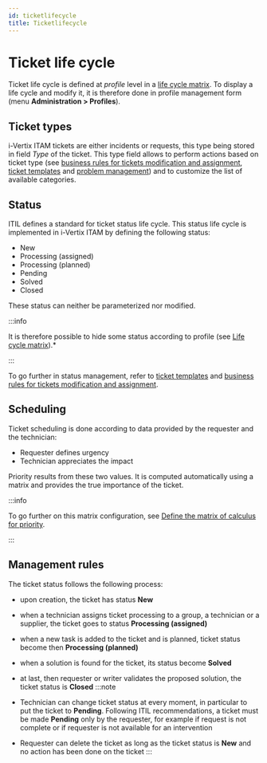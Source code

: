 ```yaml
---
id: ticketlifecycle
title: Ticketlifecycle
---
```


# Ticket life cycle

Ticket life cycle is defined at *profile* level in a
[life cycle matrix](/asset-management/modules/assistance/lifecyclematrix). To display a life cycle and modify it, it is therefore done
in profile management form (menu **Administration \> Profiles**).

## Ticket types

i-Vertix ITAM tickets are either incidents or requests, this type being stored in
field *Type* of the ticket. This type field allows to perform actions
based on ticket type (see
[business rules for tickets modification and assignment](/asset-management/modules/administration/rules/ticketbusinessrules),
[ticket templates](/asset-management/modules/overview/templates) and
[problem management](/asset-management/modules/assistance/problems)) and to customize the list of available categories.

## Status

ITIL defines a standard for ticket status life cycle. This status life
cycle is implemented in i-Vertix ITAM by defining the following status:

- New
- Processing (assigned)
- Processing (planned)
- Pending
- Solved
- Closed

These status can neither be parameterized nor modified.

:::info

It is therefore possible to hide some status according to profile (see
[Life cycle matrix](/asset-management/modules/assistance/lifecyclematrix)).\*

:::

To go further in status management, refer to
[ticket templates](/asset-management/modules/overview/templates) and
[business rules for tickets modification and assignment](/asset-management/modules/administration/rules/ticketbusinessrules).

## Scheduling

Ticket scheduling is done according to data provided by the requester
and the technician:

- Requester defines urgency
- Technician appreciates the impact

Priority results from these two values. It is computed automatically
using a matrix and provides the true importance of the ticket.

:::info

To go further on this matrix configuration, see
[Define the matrix of calculus for priority](/asset-management/modules/assistance/prioritymatrix).

:::

## Management rules

The ticket status follows the following process:

- upon creation, the ticket has status **New**
- when a technician assigns ticket processing to a group, a technician
  or a supplier, the ticket goes to status **Processing (assigned)**
- when a new task is added to the ticket and is planned, ticket status
  become then **Processing (planned)**
- when a solution is found for the ticket, its status become **Solved**
- at last, then requester or writer validates the proposed solution, the
  ticket status is **Closed**
:::note

- Technician can change ticket status at every moment, in particular to
  put the ticket to **Pending**. Following ITIL recommendations, a
  ticket must be made **Pending** only by the requester, for example if
  request is not complete or if requester is not available for an
  intervention
- Requester can delete the ticket as long as the ticket status is
  **New** and no action has been done on the ticket
:::
